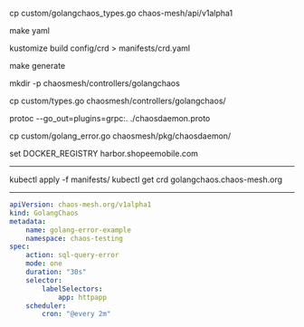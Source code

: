 cp custom/golangchaos_types.go chaos-mesh/api/v1alpha1

make yaml

kustomize build config/crd > manifests/crd.yaml

make generate

mkdir -p chaosmesh/controllers/golangchaos

cp custom/types.go chaosmesh/controllers/golangchaos/

protoc --go_out=plugins=grpc:. ./chaosdaemon.proto

cp custom/golang_error.go chaosmesh/pkg/chaosdaemon/

set DOCKER_REGISTRY harbor.shopeemobile.com

---------------
kubectl apply -f manifests/
kubectl get crd golangchaos.chaos-mesh.org


---------------
```yaml
apiVersion: chaos-mesh.org/v1alpha1
kind: GolangChaos
metadata:
    name: golang-error-example
    namespace: chaos-testing
spec:
    action: sql-query-error
    mode: one
    duration: "30s"
    selector:
        labelSelectors:
            app: httpapp
    scheduler:
        cron: "@every 2m"
```
